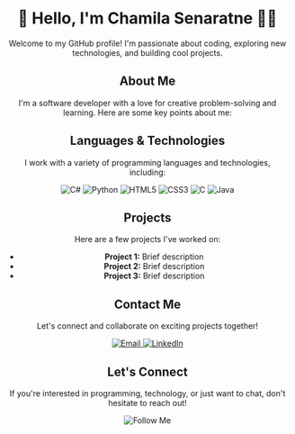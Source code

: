 <!-- Title -->
<h1 align="center">👋 Hello, I'm Chamila Senaratne 👨‍💻</h1>

<!-- Introduction -->
<p align="center">Welcome to my GitHub profile! I'm passionate about coding, exploring new technologies, and building cool projects.</p>

<!-- About Me -->
<h2 align="center">About Me</h2>
<p align="center">I'm a software developer with a love for creative problem-solving and learning. Here are some key points about me:</p>

<!-- Languages & Technologies -->
<h2 align="center">Languages & Technologies</h2>
<p align="center">I work with a variety of programming languages and technologies, including:</p>
<p align="center">
    <img src="https://img.shields.io/badge/C%23-239120?style=flat-square&logo=c-sharp&logoColor=white" alt="C#" />
    <img src="https://img.shields.io/badge/Python-3776AB?style=flat-square&logo=python&logoColor=white" alt="Python" />
    <img src="https://img.shields.io/badge/HTML5-E34F26?style=flat-square&logo=html5&logoColor=white" alt="HTML5" />
    <img src="https://img.shields.io/badge/CSS3-1572B6?style=flat-square&logo=css3&logoColor=white" alt="CSS3" />
    <img src="https://img.shields.io/badge/C-00599C?style=flat-square&logo=c&logoColor=white" alt="C" />
    <img src="https://img.shields.io/badge/Java-ED8B00?style=flat-square&logo=java&logoColor=white" alt="Java" />
</p>

<!-- Projects -->
<h2 align="center">Projects</h2>
<p align="center">Here are a few projects I've worked on:</p>
<ul align="center">
    <li><strong>Project 1:</strong> Brief description</li>
    <li><strong>Project 2:</strong> Brief description</li>
    <li><strong>Project 3:</strong> Brief description</li>
</ul>

<!-- Contact Me -->
<h2 align="center">Contact Me</h2>
<p align="center">Let's connect and collaborate on exciting projects together!</p>
<p align="center">
    <a href="mailto:your@email.com">
        <img src="https://img.shields.io/badge/Email-D14836?style=flat-square&logo=gmail&logoColor=white" alt="Email" />
    </a>
    <a href="https://www.linkedin.com/in/yourprofile/">
        <img src="https://img.shields.io/badge/LinkedIn-0077B5?style=flat-square&logo=linkedin&logoColor=white" alt="LinkedIn" />
    </a>
</p>

<!-- Let's Connect -->
<h2 align="center">Let's Connect</h2>
<p align="center">If you're interested in programming, technology, or just want to chat, don't hesitate to reach out!</p>
<p align="center">
    <img src="https://img.shields.io/badge/Connect-Follow%20Me-1DA1F2?style=flat-square&logo=twitter&logoColor=white" alt="Follow Me" />
</p>
